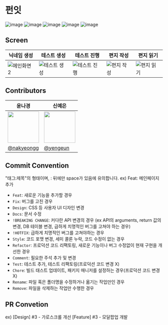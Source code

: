 # 펀잇
![image](https://github.com/user-attachments/assets/a62724ea-901e-4b6e-9980-02ba084a5768)
![image](https://github.com/user-attachments/assets/6e50d78d-a1bd-415d-880c-6bb5916325f3)
![image](https://github.com/user-attachments/assets/b6772ac1-fd0a-4207-80a4-3a44dbfb0abe)
![image](https://github.com/user-attachments/assets/26e3ac76-8845-489b-8ccf-bdb2759f35da)
![image](https://github.com/user-attachments/assets/3751f0c4-4473-452a-94ed-04a58dd9691a)

## Screen
|닉네임 생성|테스트 생성|테스트 진행|편지 작성|편지 읽기|
|-|-|-|-|-|
|![메인화면2](https://github.com/user-attachments/assets/41ce0567-c882-454a-9a63-f87b151f9bf6)|![테스트 생성](https://github.com/user-attachments/assets/b67978ee-c61a-4d86-bfa1-38904c5ecf35)|![테스트 진행](https://github.com/user-attachments/assets/89beafef-5c63-444d-80c4-ab48abed4843)|![편지 작성](https://github.com/user-attachments/assets/6caf71ae-2cc3-4faf-a8c6-69afdd450a9d)|![편지 읽기](https://github.com/user-attachments/assets/dedaaec6-0042-443c-ba69-26c1dad9e332)|

## Contributors

|윤나경|신예은|
|-|-|
|<img src="https://github.com/nakyeongg.png" width="100"/>|<img src="https://github.com/yengeun.png" width="100"/>|
|[@nakyeongg](https://github.com/nakyeongg)|[@yengeun](https://github.com/yengeun)|

## Commit Convention

"태그:제목"의 형태이며, : 뒤에만 space가 있음에 유의합니다. ex) Feat: 메인페이지 추가

- `Feat`: 새로운 기능을 추가할 경우
- `Fix`: 버그를 고친 경우
- `Design`: CSS 등 사용자 UI 디자인 변경
- `Docs`: 문서 수정
- `!BREAKING CHANGE`: 커다란 API 변경의 경우 (ex API의 arguments, return 값의 변경, DB 테이블 변경, 급하게 치명적인 버그를 고쳐야 하는 경우)
- `!HOTFIX`: 급하게 치명적인 버그를 고쳐야하는 경우
- `Style`: 코드 포맷 변경, 세미 콜론 누락, 코드 수정이 없는 경우
- `Refactor`: 프로덕션 코드 리팩토링, 새로운 기능이나 버그 수정없이 현재 구현을 개선한 경우
- `Comment`: 필요한 주석 추가 및 변경
- `Test`: 테스트 추가, 테스트 리팩토링(프로덕션 코드 변경 X)
- `Chore`: 빌드 태스트 업데이트, 패키지 매니저를 설정하는 경우(프로덕션 코드 변경 X)
- `Rename`: 파일 혹은 폴더명을 수정하거나 옮기는 작업만인 경우
- `Remove`: 파일을 삭제하는 작업만 수행한 경우

## PR Convetion

ex) [Design] #3 - 가로스크롤 개선
[Feature] #3 - 모달팝업 개발
